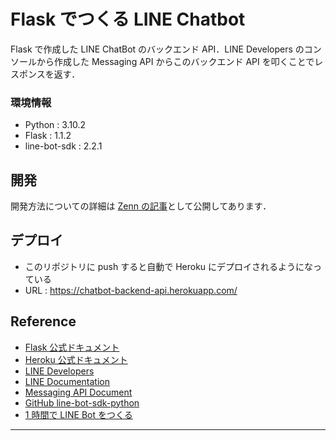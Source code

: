 # Flask でつくる LINE Chatbot

Flask で作成した LINE ChatBot のバックエンド API．LINE Developers のコンソールから作成した Messaging API からこのバックエンド API を叩くことでレスポンスを返す．

### 環境情報

- Python : 3.10.2
- Flask : 1.1.2
- line-bot-sdk : 2.2.1

## 開発

開発方法についての詳細は [Zenn の記事](https://zenn.dev/kenken82/articles/ca5e36cf4d5ea1)として公開してあります．

## デプロイ

- このリポジトリに push すると自動で Heroku にデプロイされるようになっている
- URL : https://chatbot-backend-api.herokuapp.com/

## Reference

- [Flask 公式ドキュメント](https://msiz07-flask-docs-ja.readthedocs.io/ja/latest/index.html)
- [Heroku 公式ドキュメント](https://devcenter.heroku.com/ja/categories/reference)
- [LINE Developers](https://developers.line.biz/ja/)
- [LINE Documentation](https://developers.line.biz/en/docs/)
- [Messaging API Document](https://developers.line.biz/ja/docs/messaging-api/getting-started/)
- [GitHub line-bot-sdk-python](https://github.com/line/line-bot-sdk-python)
- [1 時間で LINE Bot をつくる](https://qiita.com/n0bisuke/items/ceaa09ef8898bee8369d)

---
